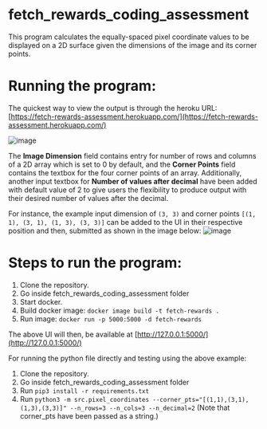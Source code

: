 # fetch_rewards_coding_assessment
This program calculates the equally-spaced pixel coordinate values to be displayed on a 2D surface given the dimensions of the image and its corner points.

# Running the program:

The quickest way to view the output is through the heroku URL: [https://fetch-rewards-assessment.herokuapp.com/](https://fetch-rewards-assessment.herokuapp.com/)

![image](https://drive.google.com/uc?export=view&id=1uExxRZa2upUreCLjQwrg9zGbdzgPkdss)

The <b>Image Dimension</b> field contains entry for number of rows and columns of a 2D array which is set to 0 by default, and the <b>Corner Points</b> field contains the textbox for the four corner points of an array.
Additionally, another input textbox for <b>Number of values after decimal</b> have been added with default value of 2 to give users the flexibility to produce output with their desired number of values after the decimal. 

For instance, the example input dimension of ```(3, 3)``` and corner points ```[(1, 1), (3, 1), (1, 3), (3, 3)]``` can be added to the UI in their respective position and then, submitted as shown in the image below:
![image](https://drive.google.com/uc?export=view&id=1hDV-x7pKxF0e6UwflMHydy7MZsSBvCz9)

# Steps to run the program:

1. Clone the repository.
2. Go inside fetch_rewards_coding_assessment folder
3. Start docker.
4. Build docker image: ```docker image build -t fetch-rewards .```
5. Run image: ```docker run -p 5000:5000 -d fetch-rewards```

The above UI will then, be available at [http://127.0.0.1:5000/](http://127.0.0.1:5000/)

For running the python file directly and testing using the above example:

1. Clone the repository.
2. Go inside fetch_rewards_coding_assessment folder
3. Run ```pip3 install -r requirements.txt```
4. Run ```python3 -m src.pixel_coordinates --corner_pts="[(1,1),(3,1),(1,3),(3,3)]" --n_rows=3 --n_cols=3 --n_decimal=2``` (Note that corner_pts have been passed as a string.)










